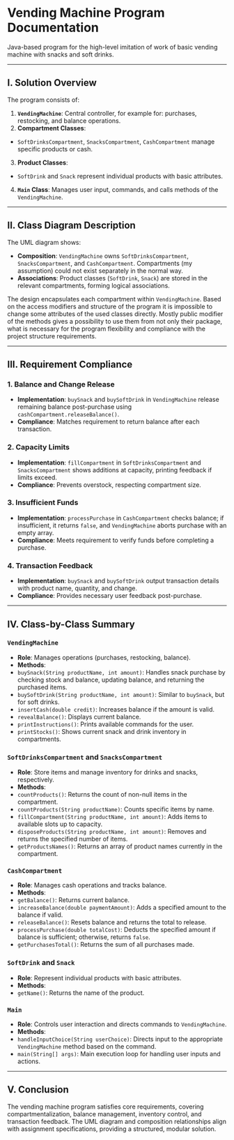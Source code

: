 # Vending Machine Program Documentation

Java-based program for the high-level imitation of work of basic vending machine with snacks and soft drinks.

---

## I. Solution Overview

The program consists of:

1. **`VendingMachine`**: Central controller, for example for: purchases, restocking, and balance operations.
2. **Compartment Classes**:
- `SoftDrinksCompartment`, `SnacksCompartment`, `CashCompartment` manage specific products or cash.
3. **Product Classes**:
- `SoftDrink` and `Snack` represent individual products with basic attributes.
4. **`Main` Class**: Manages user input, commands, and calls methods of the `VendingMachine`.

---

## II. Class Diagram Description

The UML diagram shows:

- **Composition**: `VendingMachine` owns `SoftDrinksCompartment`, `SnacksCompartment`, and `CashCompartment`. Compartments (my assumption) could not exist separately in the normal way.
- **Associations**: Product classes (`SoftDrink`, `Snack`) are stored in the relevant compartments, forming logical associations.

The design encapsulates each compartment within `VendingMachine`.
Based on the access modifiers and structure of the program it is impossible to change some attributes of the used classes directly.
Mostly public modifier of the methods gives a possibility to use them from not only their package, what is necessary for the program flexibility and compliance with the project structure requirements.

---

## III. Requirement Compliance

### 1. Balance and Change Release

- **Implementation**: `buySnack` and `buySoftDrink` in `VendingMachine` release remaining balance post-purchase using `cashCompartment.releaseBalance()`.
- **Compliance**: Matches requirement to return balance after each transaction.

### 2. Capacity Limits

- **Implementation**: `fillCompartment` in `SoftDrinksCompartment` and `SnacksCompartment` shows additions at capacity, printing feedback if limits exceed.
- **Compliance**: Prevents overstock, respecting compartment size.

### 3. Insufficient Funds

- **Implementation**: `processPurchase` in `CashCompartment` checks balance; if insufficient, it returns `false`, and `VendingMachine` aborts purchase with an empty array.
- **Compliance**: Meets requirement to verify funds before completing a purchase.

### 4. Transaction Feedback

- **Implementation**: `buySnack` and `buySoftDrink` output transaction details with product name, quantity, and change.
- **Compliance**: Provides necessary user feedback post-purchase.

---

## IV. Class-by-Class Summary

### `VendingMachine`
- **Role**: Manages operations (purchases, restocking, balance).
- **Methods**:
- `buySnack(String productName, int amount)`: Handles snack purchase by checking stock and balance, updating balance, and returning the purchased items.
- `buySoftDrink(String productName, int amount)`: Similar to `buySnack`, but for soft drinks.
- `insertCash(double credit)`: Increases balance if the amount is valid.
- `revealBalance()`: Displays current balance.
- `printInstructions()`: Prints available commands for the user.
- `printStocks()`: Shows current snack and drink inventory in compartments.

### `SoftDrinksCompartment` and `SnacksCompartment`
- **Role**: Store items and manage inventory for drinks and snacks, respectively.
- **Methods**:
- `countProducts()`: Returns the count of non-null items in the compartment.
- `countProducts(String productName)`: Counts specific items by name.
- `fillCompartment(String productName, int amount)`: Adds items to available slots up to capacity.
- `disposeProducts(String productName, int amount)`: Removes and returns the specified number of items.
- `getProductsNames()`: Returns an array of product names currently in the compartment.

### `CashCompartment`
- **Role**: Manages cash operations and tracks balance.
- **Methods**:
- `getBalance()`: Returns current balance.
- `increaseBalance(double paymentAmount)`: Adds a specified amount to the balance if valid.
- `releaseBalance()`: Resets balance and returns the total to release.
- `processPurchase(double totalCost)`: Deducts the specified amount if balance is sufficient; otherwise, returns `false`.
- `getPurchasesTotal()`: Returns the sum of all purchases made.

### `SoftDrink` and `Snack`
- **Role**: Represent individual products with basic attributes.
- **Methods**:
- `getName()`: Returns the name of the product.

### `Main`
- **Role**: Controls user interaction and directs commands to `VendingMachine`.
- **Methods**:
- `handleInputChoice(String userChoice)`: Directs input to the appropriate `VendingMachine` method based on the command.
- `main(String[] args)`: Main execution loop for handling user inputs and actions.

---

## V. Conclusion

The vending machine program satisfies core requirements, covering compartmentalization, balance management, inventory control, and transaction feedback.
The UML diagram and composition relationships align with assignment specifications, providing a structured, modular solution.